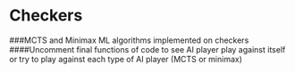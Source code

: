 # Checkers
###MCTS and Minimax ML algorithms implemented on checkers
####Uncomment final functions of code to see AI player play against itself or try to play against each type of AI player (MCTS or minimax)

